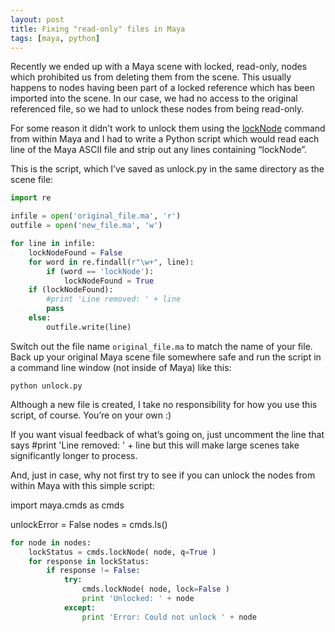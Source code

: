 ```yaml
---
layout: post
title: Fixing "read-only" files in Maya
tags: [maya, python]
---
```


Recently we ended up with a Maya scene with locked, read-only, nodes which prohibited us from deleting them from the scene. This usually happens to nodes having been part of a locked reference which has been imported into the scene. In our case, we had no access to the original referenced file, so we had to unlock these nodes from being read-only.

<!--more-->

For some reason it didn’t work to unlock them using the [lockNode](http://download.autodesk.com/global/docs/maya2012/en_us/CommandsPython/lockNode.html) command from within Maya and I had to write a Python script which would read each line of the Maya ASCII file and strip out any lines containing “lockNode”.

This is the script, which I’ve saved as unlock.py in the same directory as the scene file:

```python
import re

infile = open('original_file.ma', 'r')
outfile = open('new_file.ma', 'w')

for line in infile:
	lockNodeFound = False
	for word in re.findall(r"\w+", line):
		if (word == 'lockNode'):
			lockNodeFound = True
	if (lockNodeFound):
		#print 'Line removed: ' + line
		pass
	else:
		outfile.write(line)
```


Switch out the file name `original_file.ma` to match the name of your file. Back up your original Maya scene file somewhere safe and run the script in a command line window (not inside of Maya) like this:

    python unlock.py

Although a new file is created, I take no responsibility for how you use this script, of course. You’re on your own :)

If you want visual feedback of what’s going on, just uncomment the line that says #print 'Line removed: ' + line but this will make large scenes take significantly longer to process.

And, just in case, why not first try to see if you can unlock the nodes from within Maya with this simple script:


import maya.cmds as cmds

unlockError = False
nodes = cmds.ls()

```python
for node in nodes:
	lockStatus = cmds.lockNode( node, q=True )
	for response in lockStatus:
		if response != False:
			try:
				cmds.lockNode( node, lock=False )
				print 'Unlocked: ' + node
			except:
				print 'Error: Could not unlock ' + node
```
